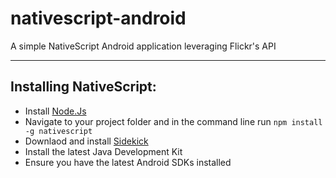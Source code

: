 # nativescript-android
A simple NativeScript Android application leveraging Flickr's API  

--- 

## Installing NativeScript:
+ Install [Node.Js](https://nodejs.org/)  
+ Navigate to your project folder and in the command line run `npm install -g nativescript`
+ Downlaod and install [Sidekick](https://docs.nativescript.org/sidekick/intro/installation)
+ Install the latest Java Development Kit  
+ Ensure you have the latest Android SDKs installed
